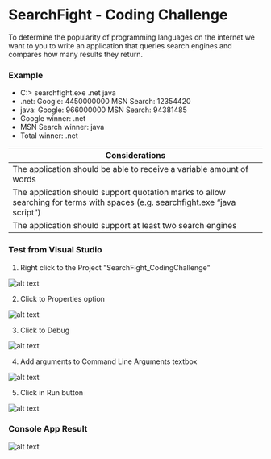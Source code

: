 # SearchFight - Coding Challenge

To determine the popularity of programming languages on the internet we want to you to write an application that queries search engines and compares how many results they return.

### Example
* C:\> searchfight.exe .net java
* .net: Google: 4450000000 MSN Search: 12354420
* java: Google: 966000000 MSN Search: 94381485
* Google winner: .net
* MSN Search winner: java
* Total winner: .net

| Considerations |
| ------ |
| The application should be able to receive a variable amount of words |
| The application should support quotation marks to allow searching for terms with spaces (e.g. searchfight.exe “java script”) |
| The application should support at least two search engines |

### Test from Visual Studio

1. Right click to the Project "SearchFight_CodingChallenge"


![alt text](https://i.ibb.co/ZGTszL1/2020-10-19-07-38-40.png)


2. Click to Properties option


![alt text](https://i.ibb.co/rvRsyq6/2020-10-19-07-46-14.png)


3. Click to Debug


![alt text](https://i.ibb.co/gwr2mwB/2020-10-19-07-32-53.png)


4. Add arguments to Command Line Arguments textbox

![alt text](https://i.ibb.co/HTKMVVF/2020-10-19-07-43-57.png)


5. Click in Run button

![alt text](https://i.ibb.co/R4pJtKR/2020-10-19-07-45-05.png)

### Console App Result

![alt text](https://i.ibb.co/Ws7FDy0/2020-10-19-07-47-53.png)
